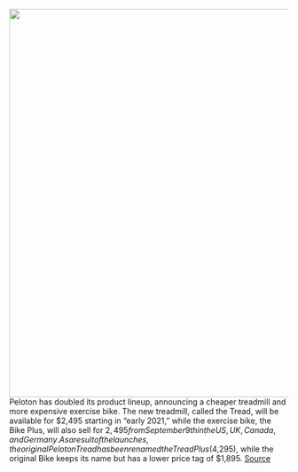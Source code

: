 <img src='https://cdn.vox-cdn.com/thumbor/Kmtj04GFPSFe81nXcSrWaWa14zA=/0x0:2560x1707/1200x800/filters:focal(1076x650:1484x1058)/cdn.vox-cdn.com/uploads/chorus_image/image/67369322/2020_07_15_prismlaunch_female_running_3quarter_0032_1_2560x1707.0.jpeg' width='700px' /><br/>
Peloton has doubled its product lineup, announcing a cheaper treadmill and more expensive exercise bike. The new treadmill, called the Tread, will be available for $2,495 starting in “early 2021,” while the exercise bike, the Bike Plus, will also sell for $2,495 from September 9th in the US, UK, Canada, and Germany. As a result of the launches, the original Peloton Tread has been renamed the Tread Plus ($4,295), while the original Bike keeps its name but has a lower price tag of $1,895.
<a href='https://www.theverge.com/2020/9/8/21427003/peloton-new-treadmill-bike-plus-exercise-equipment-features-price'> Source <a/>